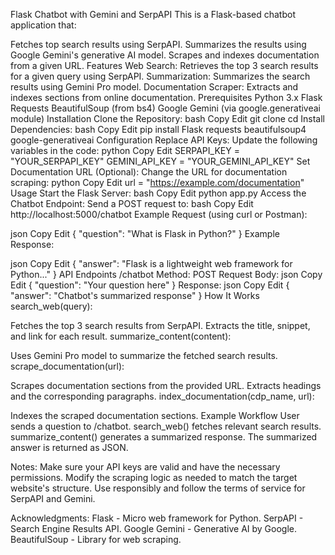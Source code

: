 Flask Chatbot with Gemini and SerpAPI
This is a Flask-based chatbot application that:

Fetches top search results using SerpAPI.
Summarizes the results using Google Gemini's generative AI model.
Scrapes and indexes documentation from a given URL.
Features
Web Search: Retrieves the top 3 search results for a given query using SerpAPI.
Summarization: Summarizes the search results using Gemini Pro model.
Documentation Scraper: Extracts and indexes sections from online documentation.
Prerequisites
Python 3.x
Flask
Requests
BeautifulSoup (from bs4)
Google Gemini (via google.generativeai module)
Installation
Clone the Repository:
bash
Copy
Edit
git clone <repository-url>
cd <repository-directory>
Install Dependencies:
bash
Copy
Edit
pip install Flask requests beautifulsoup4 google-generativeai
Configuration
Replace API Keys:
Update the following variables in the code:
python
Copy
Edit
SERPAPI_KEY = "YOUR_SERPAPI_KEY"
GEMINI_API_KEY = "YOUR_GEMINI_API_KEY"
Set Documentation URL (Optional):
Change the URL for documentation scraping:
python
Copy
Edit
url = "https://example.com/documentation"
Usage
Start the Flask Server:
bash
Copy
Edit
python app.py
Access the Chatbot Endpoint:
Send a POST request to:
bash
Copy
Edit
http://localhost:5000/chatbot
Example Request (using curl or Postman):

json
Copy
Edit
{
  "question": "What is Flask in Python?"
}
Example Response:

json
Copy
Edit
{
  "answer": "Flask is a lightweight web framework for Python..."
}
API Endpoints
/chatbot
Method: POST
Request Body:
json
Copy
Edit
{
  "question": "Your question here"
}
Response:
json
Copy
Edit
{
  "answer": "Chatbot's summarized response"
}
How It Works
search_web(query):

Fetches the top 3 search results from SerpAPI.
Extracts the title, snippet, and link for each result.
summarize_content(content):

Uses Gemini Pro model to summarize the fetched search results.
scrape_documentation(url):

Scrapes documentation sections from the provided URL.
Extracts headings and the corresponding paragraphs.
index_documentation(cdp_name, url):

Indexes the scraped documentation sections.
Example Workflow
User sends a question to /chatbot.
search_web() fetches relevant search results.
summarize_content() generates a summarized response.
The summarized answer is returned as JSON.

Notes:
Make sure your API keys are valid and have the necessary permissions.
Modify the scraping logic as needed to match the target website's structure.
Use responsibly and follow the terms of service for SerpAPI and Gemini.


Acknowledgments:
Flask - Micro web framework for Python.
SerpAPI - Search Engine Results API.
Google Gemini - Generative AI by Google.
BeautifulSoup - Library for web scraping.

